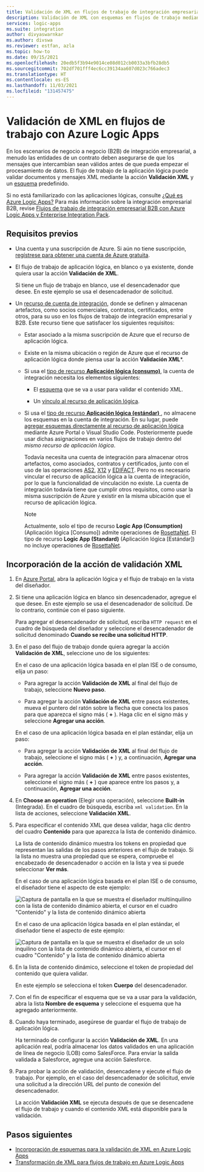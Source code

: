 ```yaml
---
title: Validación de XML en flujos de trabajo de integración empresarial
description: Validación de XML con esquemas en flujos de trabajo mediante Azure Logic Apps y Enterprise Integration Pack.
services: logic-apps
ms.suite: integration
author: divyaswarnkar
ms.author: divswa
ms.reviewer: estfan, azla
ms.topic: how-to
ms.date: 09/15/2021
ms.openlocfilehash: 20edb5f3b94e9014ce08d012cb0033a3bfb28db5
ms.sourcegitcommit: 702df701fff4ec6cc39134aa607d023c766adec3
ms.translationtype: HT
ms.contentlocale: es-ES
ms.lasthandoff: 11/03/2021
ms.locfileid: "131457475"
---
```

# <a name="validate-xml-in-workflows-with-azure-logic-apps"></a>Validación de XML en flujos de trabajo con Azure Logic Apps

En los escenarios de negocio a negocio (B2B) de integración empresarial, a menudo las entidades de un contrato deben asegurarse de que los mensajes que intercambian sean válidos antes de que pueda empezar el procesamiento de datos. El flujo de trabajo de la aplicación lógica puede validar documentos y mensajes XML mediante la acción **Validación XML** y un [esquema](logic-apps-enterprise-integration-schemas.md) predefinido.

Si no está familiarizado con las aplicaciones lógicas, consulte [¿Qué es Azure Logic Apps?](logic-apps-overview.md) Para más información sobre la integración empresarial B2B, revise [Flujos de trabajo de integración empresarial B2B con Azure Logic Apps y Enterprise Integration Pack](logic-apps-enterprise-integration-overview.md).

## <a name="prerequisites"></a>Requisitos previos

* Una cuenta y una suscripción de Azure. Si aún no tiene suscripción, [regístrese para obtener una cuenta de Azure gratuita](https://azure.microsoft.com/free/?WT.mc_id=A261C142F).

* El flujo de trabajo de aplicación lógica, en blanco o ya existente, donde quiera usar la acción **Validación de XML**.

  Si tiene un flujo de trabajo en blanco, use el desencadenador que desee. En este ejemplo se usa el desencadenador de solicitud.

* Un [recurso de cuenta de integración](logic-apps-enterprise-integration-create-integration-account.md), donde se definen y almacenan artefactos, como socios comerciales, contratos, certificados, entre otros, para su uso en los flujos de trabajo de integración empresarial y B2B. Este recurso tiene que satisfacer los siguientes requisitos:

  * Estar asociado a la misma suscripción de Azure que el recurso de aplicación lógica.

  * Existe en la misma ubicación o región de Azure que el recurso de aplicación lógica donde piensa usar la acción **Validación XML***.

  * Si usa el [tipo de recurso **Aplicación lógica (consumo)**](logic-apps-overview.md#resource-type-and-host-environment-differences), la cuenta de integración necesita los elementos siguientes:

    * El [esquema](logic-apps-enterprise-integration-schemas.md) que se va a usar para validar el contenido XML.

    * Un [vínculo al recurso de aplicación lógica](logic-apps-enterprise-integration-create-integration-account.md#link-account).

  * Si usa el [tipo de recurso **Aplicación lógica (estándar)** ](logic-apps-overview.md#resource-type-and-host-environment-differences), no almacene los esquemas en la cuenta de integración. En su lugar, puede [agregar esquemas directamente al recurso de aplicación lógica](logic-apps-enterprise-integration-schemas.md) mediante Azure Portal o Visual Studio Code. Posteriormente puede usar dichas asignaciones en varios flujos de trabajo dentro del *mismo recurso de aplicación lógica*.

    Todavía necesita una cuenta de integración para almacenar otros artefactos, como asociados, contratos y certificados, junto con el uso de las operaciones [AS2](logic-apps-enterprise-integration-as2.md), [X12](logic-apps-enterprise-integration-x12.md) y [EDIFACT](logic-apps-enterprise-integration-edifact.md). Pero no es necesario vincular el recurso de aplicación lógica a la cuenta de integración, por lo que la funcionalidad de vinculación no existe. La cuenta de integración todavía tiene que cumplir otros requisitos, como usar la misma suscripción de Azure y existir en la misma ubicación que el recurso de aplicación lógica.

    > [!NOTE]
    > Actualmente, solo el tipo de recurso **Logic App (Consumption)** (Aplicación lógica [Consumo]) admite operaciones de [RosettaNet](logic-apps-enterprise-integration-rosettanet.md). El tipo de recurso **Logic App (Standard)** (Aplicación lógica [Estándar]) no incluye operaciones de [RosettaNet](logic-apps-enterprise-integration-rosettanet.md).

## <a name="add-xml-validation-action"></a>Incorporación de la acción de validación XML

1. En [Azure Portal](https://portal.azure.com), abra la aplicación lógica y el flujo de trabajo en la vista del diseñador.

1. Si tiene una aplicación lógica en blanco sin desencadenador, agregue el que desee. En este ejemplo se usa el desencadenador de solicitud. De lo contrario, continúe con el paso siguiente.

   Para agregar el desencadenador de solicitud, escriba `HTTP request` en el cuadro de búsqueda del diseñador y seleccione el desencadenador de solicitud denominado **Cuando se recibe una solicitud HTTP**.

1. En el paso del flujo de trabajo donde quiera agregar la acción **Validación de XML**, seleccione uno de los siguientes:

   En el caso de una aplicación lógica basada en el plan ISE o de consumo, elija un paso:

   * Para agregar la acción **Validación de XML** al final del flujo de trabajo, seleccione **Nuevo paso**.

   * Para agregar la acción **Validación de XML** entre pasos existentes, mueva el puntero del ratón sobre la flecha que conecta los pasos para que aparezca el signo más ( **+** ). Haga clic en el signo más y seleccione **Agregar una acción**.

   En el caso de una aplicación lógica basada en el plan estándar, elija un paso:

   * Para agregar la acción **Validación de XML** al final del flujo de trabajo, seleccione el signo más ( **+** ) y, a continuación, **Agregar una acción**.

   * Para agregar la acción **Validación de XML** entre pasos existentes, seleccione el signo más ( **+** ) que aparece entre los pasos y, a continuación, **Agregar una acción**.

1. En **Choose an operation** (Elegir una operación), seleccione **Built-in** (Integrada). En el cuadro de búsqueda, escriba `xml validation`. En la lista de acciones, seleccione **Validación XML**.

1. Para especificar el contenido XML que desea validar, haga clic dentro del cuadro **Contenido** para que aparezca la lista de contenido dinámico.

   La lista de contenido dinámico muestra los tokens en propiedad que representan las salidas de los pasos anteriores en el flujo de trabajo. Si la lista no muestra una propiedad que se espera, compruebe el encabezado de desencadenador o acción en la lista y vea si puede seleccionar **Ver más**.

   En el caso de una aplicación lógica basada en el plan ISE o de consumo, el diseñador tiene el aspecto de este ejemplo:

   ![Captura de pantalla en la que se muestra el diseñador multiinquilino con la lista de contenido dinámico abierta, el cursor en el cuadro "Contenido" y la lista de contenido dinámico abierta](./media/logic-apps-enterprise-integration-xml-validation/open-dynamic-content-list-multi-tenant.png)

   En el caso de una aplicación lógica basada en el plan estándar, el diseñador tiene el aspecto de este ejemplo:

   ![Captura de pantalla en la que se muestra el diseñador de un solo inquilino con la lista de contenido dinámico abierta, el cursor en el cuadro "Contenido" y la lista de contenido dinámico abierta](./media/logic-apps-enterprise-integration-xml-validation/open-dynamic-content-list-single-tenant.png)

1. En la lista de contenido dinámico, seleccione el token de propiedad del contenido que quiera validar.

   En este ejemplo se selecciona el token **Cuerpo** del desencadenador.

1. Con el fin de especificar el esquema que se va a usar para la validación, abra la lista **Nombre de esquema** y seleccione el esquema que ha agregado anteriormente.

1. Cuando haya terminado, asegúrese de guardar el flujo de trabajo de aplicación lógica.

   Ha terminado de configurar la acción **Validación de XML**. En una aplicación real, podría almacenar los datos validados en una aplicación de línea de negocio (LOB) como SalesForce. Para enviar la salida validada a Salesforce, agregue una acción Salesforce.

1. Para probar la acción de validación, desencadene y ejecute el flujo de trabajo. Por ejemplo, en el caso del desencadenador de solicitud, envíe una solicitud a la dirección URL del punto de conexión del desencadenador.

   La acción **Validación XML** se ejecuta después de que se desencadene el flujo de trabajo y cuando el contenido XML está disponible para la validación.

## <a name="next-steps"></a>Pasos siguientes

* [Incorporación de esquemas para la validación de XML en Azure Logic Apps](logic-apps-enterprise-integration-schemas.md)
* [Transformación de XML para flujos de trabajo en Azure Logic Apps](logic-apps-enterprise-integration-transform.md)
